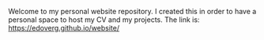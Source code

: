 Welcome to my personal website repository.
I created this in order to have a personal space to host my CV and my projects.
The link is: https://edoverg.github.io/website/
